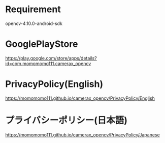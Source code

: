 # Requirement

opencv-4.10.0-android-sdk

# GooglePlayStore

https://play.google.com/store/apps/details?id=com.momomomo111.camerax_opencv

# PrivacyPolicy(English)

https://momomomo111.github.io/camerax_opencv/PrivacyPolicy/English

# プライバシーポリシー(日本語)

https://momomomo111.github.io/camerax_opencv/PrivacyPolicy/Japanese
